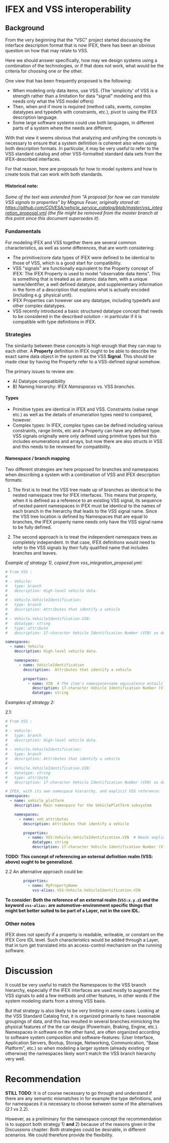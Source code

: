 <!-- SPDX-FileCopyrightText: Copyright (c) 2025 Mercedes-Benz Tech Innovation GmbH -->
<!-- SPDX-FileCopyrightText: Copyright (c) 2022-2023 MBition GmbH -->
<!-- SPDX-FileCopyrightText: Copyright (c) 2023 Novaspring AB -->
<!-- SPDX-FileCopyrightText: Copyright (c) 2022 COVESA -->
<!-- SPDX-License-Identifier: MPL-2.0 -->

# IFEX and VSS interoperability

## Background

From the very beginning that the "VSC" project started discussing the interface description format that is now IFEX, there has been an obvious question on how that may relate to VSS.

Here we should answer specifically, how may we design systems using a combination of the technologies, or if that does not work, what would be the criteria for choosing one or the other.

One view that has been frequently proposed is the following:

- When modeling only data items, use VSS.  (The 'simplicity' of VSS is a strength rather than a limitation for data "signal" modeling and this needs only what the VSS model offers)
- Then, when and if more is required (method calls, events, complex datatypes and typedefs with constraints, etc.), pivot to using the IFEX description language.
- Some large software systems could use both languages, in different parts of a system where the needs are different.

With that view it seems obvious that analyzing and unifying the concepts is necessary to ensure that a system definition is coherent also when using both description formats.  In particular, it may be very useful to refer to the VSS standard catalog and other VSS-formatted standard data sets from the IFEX-described interfaces.

For that reason, here are proposals for how to model systems and how to create tools that can work with both standards.

#### Historical note:

_Some of the text was extended from "A proposal for how we can translate VSS signals to properties" by Magnus Feuer, originally stored at: https://github.com/COVESA/vehicle_service_catalog/blob/master/vss_integration_proposal.yml
(the file might be removed from the master branch at this point since this document supersedes it)._

### Fundamentals

For modeling IFEX and VSS together there are several common characteristics, as well as some differences, that are worth considering:

- The primitive/core data types of IFEX were defined to be identical to those of VSS, which is a good start for compatibility.
- VSS "signals" are functionally equivalent to the Property concept of IFEX:  The IFEX Property is used to model "observable data items".  This is something that is treated as an atomic data item, with a unique name/identifier, a well defined datatype, and supplementary information in the form of a description that explains what is actually encoded (including e.g. physical unit).
- IFEX Properties can however use any datatype, including typedefs and other complex datatypes.
- VSS recently introduced a basic structured datatype concept that needs to be considered in the described solution - in particular if it is compatible with type definitions in IFEX.

### Strategies

The similarity between these concepts is high enough that they can map to each other.  A **Property** definition in IFEX ought to be able to describe the exact same data object in the system as the VSS **Signal**.  This should be made clear by having the Property refer to a VSS-defined signal somehow.

The primary issues to review are:  
- A) Datatype compatibility
- B) Naming hierarchy: IFEX _Namespaces_ vs. VSS _branches_.

#### Types

- Primitive types are identical in IFEX and VSS.  Constraints (value range etc.) as well as the details of enumeration types need to compared, however.
- Complex types:  In IFEX, complex types can be defined including various constraints, range limits, etc and a Property can have any defined type.  VSS signals originally were only defined using primitive types but this includes enumerations and arrays, but now there are also structs in VSS and this needs to be reviewed for compatibility.

#### Namespace / branch mapping

Two different strategies are here proposed for branches and namespaces when describing a system with a combination of VSS and IFEX description formats:

1) The first is to treat the VSS tree made up of branches as identical to the nested namespace tree for IFEX interfaces.  This means that property, when it is defined as a reference to an existing VSS signal, its sequence of nested parent namespaces in IFEX must be identical to the names of each branch in the hierarchy that leads to the VSS signal name.  Since the VSS tree location is defined by Namespaces that are equal to branches, the IFEX property name needs only have the VSS signal name to be fully defined.

2) The second approach is to treat the independent namespace trees as completely independent.  In that case, IFEX definitions would need to refer to the VSS signals by their fully qualified name that includes branches and leaves.

*Example of strategy 1), copied from vss_integration_proposal.yml:*

```yaml
# From VSS :
#
# - Vehicle:
#   type: branch
#   description: High-level vehicle data.
#
# - Vehicle.VehicleIdentification:
#   type: branch
#   description: Attributes that identify a vehicle
#
# - Vehicle.VehicleIdentification.VIN:
#   datatype: string
#   type: attribute
#   description: 17-character Vehicle Identification Number (VIN) as defined by ISO 3779

namespaces:
  - name: Vehicle
    description: High-level vehicle data.

    namespaces:
      - name: VehicleIdentification
        description:  Attributes that identify a vehicle

        properties:
          - name: VIN  # The item's namespace+name equivalence entails that it is identical to the corresponding VSS signal
            description: 17-character Vehicle Identification Number (VIN) as defined by ISO 3779
            datatype: string

```

*Examples of strategy 2:*

2.1:

```yaml
# From VSS :
#
# - Vehicle:
#   type: branch
#   description: High-level vehicle data.
#
# - Vehicle.VehicleIdentification:
#   type: branch
#   description: Attributes that identify a vehicle
#
# - Vehicle.VehicleIdentification.VIN:
#   datatype: string
#   type: attribute
#   description: 17-character Vehicle Identification Number (VIN) as defined by ISO 3779

# IFEX, with its own namespace hierarchy, and explicit VSS reference:
namespaces:
  - name: vehicle_platform
    description: Main namespace for the VehiclePlatform subsystem

    namespaces:
      - name: veh_attributes
        description: Attributes that identify a vehicle

        properties:
          - name: VSS:Vehicle.VehicleIdentification.VIN  # Needs explicit VSS-reference, using fully-qualified VSS name
            datatype: string
            description: 17-character Vehicle Identification Number (VIN) as defined by ISO 3779
```

**TODO:  This concept of referencing an external definition realm (VSS: above) ought to be generalized.**


2.2 An alternative approach could be:
```yaml
        properties:
          - name: MyPropertyName
            vss-alias: VSS:Vehicle.VehicleIdentification.VIN
```


**To consider:  Both the reference of an external realm (`VSS:x.y.z`) and the keyword `vss-alias:` are automotive-environment specific things that might bet better suited to be part of a Layer, not in the core IDL.**

### Other notes

IFEX does not specify if a property is readable, writeable, or constant on the IFEX Core IDL level.  Such characteristics would be added through a Layer, that in turn get translated into an access-control mechanism on the running software.

# Discussion

It could be very useful to match the Namespaces to the VSS branch hierarchy, especially if the IFEX interfaces are used mostly to augment the VSS signals to add a few methods and other features, in other words if the system modeling starts from a strong VSS basis.

But that strategy is also likely to be very limiting in some cases:  Looking at the VSS Standard Catalog first, it is organized primarily to have reasonable groupings of data, and this has resulted in several branches mimicking the physical features of the the car design (Powertrain, Braking, Engine, etc.).   Namespaces in software on the other hand, are often organized according to software system composition and software-features: (User Interface, Application Servers, Bootup, Storage, Networking, Communication, "Base Platform", etc.) so when modeling a larger system (already existing or otherwise) the namespaces likely won't match the VSS branch hierarchy very well.

# Recommendation

**STILL TODO**: It is of course necessary to go through and understand if there are any semantic mismatches in for example the type definitions, and for namespaces it is necessary to choose between some of the alternatives (2.1 vs 2.2).  

However, as a preliminary for the namespace concept the recommendation is to support both strategy 1) **and** 2) because of the reasons given in the Discussions chapter:  Both strategies could be desirable, in different scenarios.  We could therefore provide the flexibility.

